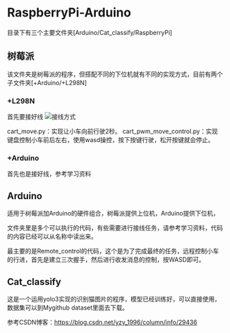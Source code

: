 # RaspberryPi-Arduino

目录下有三个主要文件夹[Arduino/Cat_classify/RaspberryPi]


## 树莓派

该文件夹是树莓派的程序，但搭配不同的下位机就有不同的实现方式，目前有两个子文件夹[+Arduino/+L298N]

### +L298N
首先要接好线
![接线方式](https://i.imgur.com/VQ4WiVQ.png)

cart_move.py：实现让小车向前行驶2秒。
cart_pwm_move_control.py：实现键盘控制小车前后左右，使用wasd操控，按下按键行驶，松开按键就会停止。

### +Arduino
首先也是接好线，参考学习资料

## Arduino

适用于树莓派加Arduino的硬件组合，树莓派提供上位机，Arduino提供下位机，

文件夹里是多个可以执行的代码，有些需要进行接线任务，请参考学习资料，代码的内容已经可以从名称中读出来。

最主要的是Remote_control的代码，这个是为了完成最终的任务，远程控制小车的行进，首先是建立三次握手，然后进行收发消息的控制，按WASD即可。


## Cat_classify

这是一个运用yolo3实现的识别猫图片的程序，模型已经训练好，可以直接使用，数据集可以到Mygithub dataset里面去下载。

参考CSDN博客：https://blog.csdn.net/yzy_1996/column/info/29436

